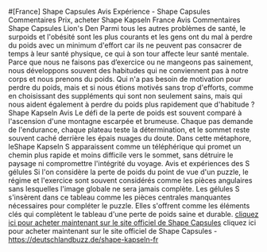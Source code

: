 #[France] Shape Capsules Avis Expérience - Shape Capsules Commentaires Prix, acheter
Shape Kapseln France Avis Commentaires Shape Capsules Lion's Den Parmi tous les autres problèmes de santé, le surpoids et l'obésité sont les plus courants et les gens ont du mal à perdre du poids avec un minimum d'effort car ils ne peuvent pas consacrer de temps à leur santé physique, ce qui à son tour affecte leur santé mentale. Parce que nous ne faisons pas d’exercice ou ne mangeons pas sainement, nous développons souvent des habitudes qui ne conviennent pas à notre corps et nous prenons du poids. Qui n'a pas besoin de motivation pour perdre du poids, mais et si nous étions motivés sans trop d'efforts, comme en choisissant des suppléments qui sont non seulement sains, mais qui nous aident également à perdre du poids plus rapidement que d'habitude ?
Shape Kapseln Avis
Le défi de la perte de poids est souvent comparé à l'ascension d'une montagne escarpée et brumeuse. Chaque pas demande de l'endurance, chaque plateau teste la détermination, et le sommet reste souvent caché derrière les épais nuages du doute. Dans cette métaphore, leShape Kapseln S apparaissent comme un téléphérique qui promet un chemin plus rapide et moins difficile vers le sommet, sans détruire le paysage ni compromettre l'intégrité du voyage.
Avis et expériences des S gélules Si l'on considère la perte de poids du point de vue d'un puzzle, le régime et l'exercice sont souvent considérés comme les pièces angulaires sans lesquelles l'image globale ne sera jamais complète. Les gélules S s'insèrent dans ce tableau comme les pièces centrales manquantes nécessaires pour compléter le puzzle. Elles s'offrent comme les éléments clés qui complètent le tableau d'une perte de poids saine et durable.
<a href="https://deutschlandbuzz.de/shape-kapseln-fr">cliquez ici pour acheter maintenant sur le site officiel de Shape Capsules</a>
cliquez ici pour acheter maintenant sur le site officiel de Shape Capsules - https://deutschlandbuzz.de/shape-kapseln-fr

